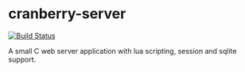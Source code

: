 cranberry-server 
================
[![Build Status](https://travis-ci.org/jahnf/cranberry-server.svg?branch=master)](https://travis-ci.org/jahnf/cranberry-server)

A small C web server application with lua scripting, 
session and sqlite support.

